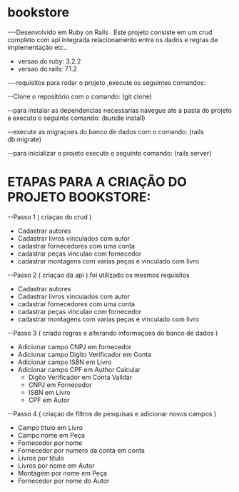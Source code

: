# bookstore

---Desenvolvido em Ruby on Rails . Este projeto consiste em um crud completo com api integrada relacionamento entre os dados e regras de implementação etc..
  - versao do ruby: 3.2.2
  - versao do rails: 7.1.2


---requisitos para rodar o projeto ,execute os seguintes comandos:

--Clone o repositório com o comando: (git clone)

--para instalar as dependencias necessarias navegue ate a pasta do projeto e executo o seguinte comando:  (bundle install) 

--execute as migraçoes do banco de dados com o comando: (rails db:migrate)

--para inicializar o projeto execute o seguinte comando:  (rails server)

# ETAPAS PARA A CRIAÇÃO DO PROJETO BOOKSTORE:

--Passo 1 ( criaçao do crud )
  - Cadastrar autores
  - Cadastrar livros vinculados com autor
  - cadastrar fornecedores com uma conta
  - cadastrar peças vinculao com fornecedor
  - cadastrar montagens com varias peças e vinculado com livro

--Passo 2 ( criaçao da api ) foi utilizado os mesmos requisitos 
  - Cadastrar autores
  - Cadastrar livros vinculados com autor
  - cadastrar fornecedores com uma conta
  - cadastrar peças vinculao com fornecedor
  - cadastrar montagens com varias peças e vinculado com livro

--Passo 3 ( criado regras e alterando informaçoes do banco de dados )
  - Adicionar campo CNPJ em fornecedor
  - Adicionar campo Digito Verificador em Conta
  - Adicionar campo ISBN em Livro
  - Adicionar campo CPF em Author
Calcular
    - Digito Verificador em Conta
Validar
    - CNPJ em Fornecedor
    - ISBN em Livro
    - CPF em Autor

--Passo 4 ( criaçao de filtros de pesquisas e adicionar novos campos )
  - Campo titulo em Livro
  - Campo nome em Peça
  - Fornecedor por nome
  - Fornecedor por numero da conta em conta
  - Livros por titulo
  - Livros por nome em Autor
  - Montagem por nome em Peça
  - Fornecedor por nome do Autor

  




